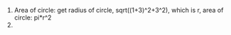 1. Area of circle: get radius of circle, sqrt((1+3)^2+3^2), which is r, area of circle: pi*r^2    
2.   
